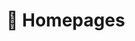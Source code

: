 # 📎 Homepages
<!-- - Personal Pages: https://zcablii.github.io (updated recently🔥)
- Google Scholar: https://scholar.google.com/citations?hl=en&user=vKnUqmMAAAAJ -->
